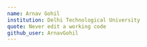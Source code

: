 ```yaml
---
name: Arnav Gohil
institution: Delhi Technological University
quote: Never edit a working code
github_user: ArnavGohil
---
```

